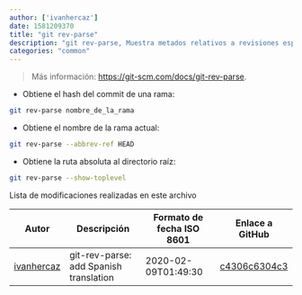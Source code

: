 ```yaml
---
author: ['ivanhercaz']
date: 1581209370
title: "git rev-parse"
description: "git rev-parse, Muestra metados relativos a revisiones específicas."
categories: "common"
---
```

> Más información: <https://git-scm.com/docs/git-rev-parse>.

- Obtiene el hash del commit de una rama:

```bash
git rev-parse nombre_de_la_rama
```

- Obtiene el nombre de la rama actual:

```bash
git rev-parse --abbrev-ref HEAD
```

- Obtiene la ruta absoluta al directorio raíz:

```bash
git rev-parse --show-toplevel
```
Lista de modificaciones realizadas en este archivo


Autor | Descripción | Formato de fecha ISO 8601 | Enlace a GitHub
------|-----|-----|-----
[ivanhercaz](mailto:ivan@ivanhercaz.com) | git-rev-parse: add Spanish translation | 2020-02-09T01:49:30 | [c4306c6304c3](https://github.com/tldr-pages/tldr/commit/c4306c6304c3ffbd046d639d76f952b62774cf24)

